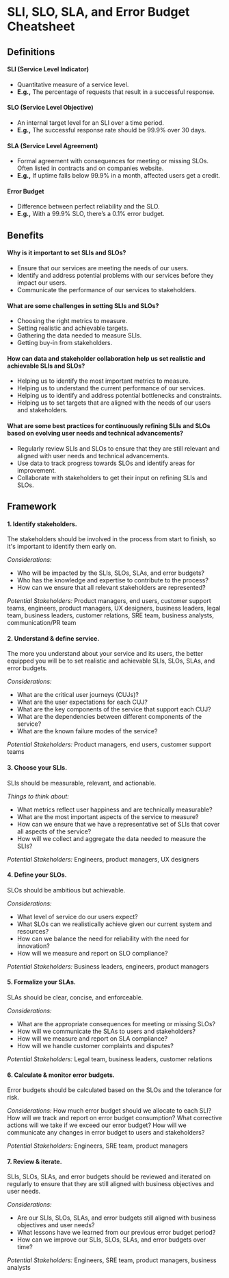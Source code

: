 # SLI, SLO, SLA, and Error Budget Cheatsheet

## Definitions

#### SLI (Service Level Indicator)
- Quantitative measure of a service level.
- **E.g.,** The percentage of requests that result in a successful response.

#### SLO (Service Level Objective)
- An internal target level for an SLI over a time period.
- **E.g.,** The successful response rate should be 99.9% over 30 days.

#### SLA (Service Level Agreement)
- Formal agreement with consequences for meeting or missing SLOs. Often listed in contracts and on companies website.
- **E.g.,** If uptime falls below 99.9% in a month, affected users get a credit.

#### Error Budget
- Difference between perfect reliability and the SLO.
- **E.g.,** With a 99.9% SLO, there’s a 0.1% error budget.

## Benefits
#### Why is it important to set SLIs and SLOs?

- Ensure that our services are meeting the needs of our users.
- Identify and address potential problems with our services before they impact our users.
- Communicate the performance of our services to stakeholders.

#### What are some challenges in setting SLIs and SLOs?

- Choosing the right metrics to measure.
- Setting realistic and achievable targets.
- Gathering the data needed to measure SLIs.
- Getting buy-in from stakeholders.

#### How can data and stakeholder collaboration help us set realistic and achievable SLIs and SLOs?

- Helping us to identify the most important metrics to measure.
- Helping us to understand the current performance of our services.
- Helping us to identify and address potential bottlenecks and constraints.
- Helping us to set targets that are aligned with the needs of our users and stakeholders.

#### What are some best practices for continuously refining SLIs and SLOs based on evolving user needs and technical advancements?

- Regularly review SLIs and SLOs to ensure that they are still relevant and aligned with user needs and technical advancements.
- Use data to track progress towards SLOs and identify areas for improvement.
- Collaborate with stakeholders to get their input on refining SLIs and SLOs.

## Framework
#### 1. Identify stakeholders.

The stakeholders should be involved in the process from start to finish, so it's important to identify them early on.

*Considerations:*
- Who will be impacted by the SLIs, SLOs, SLAs, and error budgets?
- Who has the knowledge and expertise to contribute to the process?
- How can we ensure that all relevant stakeholders are represented?

*Potential Stakeholders:*
Product managers, end users, customer support teams, engineers, product managers, UX designers, business leaders, legal team, business leaders, customer relations, SRE team, business analysts, communication/PR team

#### 2. Understand & define service.

The more you understand about your service and its users, the better equipped you will be to set realistic and achievable SLIs, SLOs, SLAs, and error budgets.

*Considerations:*
- What are the critical user journeys (CUJs)?
- What are the user expectations for each CUJ?
- What are the key components of the service that support each CUJ?
- What are the dependencies between different components of the service?
- What are the known failure modes of the service?

*Potential Stakeholders:* 
Product managers, end users, customer support teams

#### 3. Choose your SLIs.

SLIs should be measurable, relevant, and actionable.

*Things to think about:*
- What metrics reflect user happiness and are technically measurable?
- What are the most important aspects of the service to measure?
- How can we ensure that we have a representative set of SLIs that cover all aspects of the service?
- How will we collect and aggregate the data needed to measure the SLIs?

*Potential Stakeholders:* 
Engineers, product managers, UX designers

#### 4. Define your SLOs.

SLOs should be ambitious but achievable.

*Considerations:*
- What level of service do our users expect?
- What SLOs can we realistically achieve given our current system and resources?
- How can we balance the need for reliability with the need for innovation?
- How will we measure and report on SLO compliance?

*Potential Stakeholders:*
Business leaders, engineers, product managers


#### 5. Formalize your SLAs.

SLAs should be clear, concise, and enforceable.

*Considerations:*
- What are the appropriate consequences for meeting or missing SLOs?
- How will we communicate the SLAs to users and stakeholders?
- How will we measure and report on SLA compliance?
- How will we handle customer complaints and disputes?

*Potential Stakeholders:*
Legal team, business leaders, customer relations

#### 6. Calculate & monitor error budgets.

Error budgets should be calculated based on the SLOs and the tolerance for risk.

*Considerations:*
How much error budget should we allocate to each SLI?
How will we track and report on error budget consumption?
What corrective actions will we take if we exceed our error budget?
How will we communicate any changes in error budget to users and stakeholders?

*Potential Stakeholders:*
Engineers, SRE team, product managers


#### 7. Review & iterate.

SLIs, SLOs, SLAs, and error budgets should be reviewed and iterated on regularly to ensure that they are still aligned with business objectives and user needs.

*Considerations:*
- Are our SLIs, SLOs, SLAs, and error budgets still aligned with business objectives and user needs?
- What lessons have we learned from our previous error budget period?
- How can we improve our SLIs, SLOs, SLAs, and error budgets over time?

*Potential Stakeholders:* 
Engineers, SRE team, product managers, business analysts